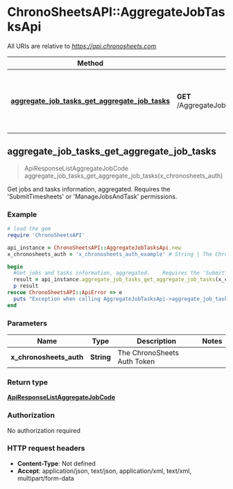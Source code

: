 # ChronoSheetsAPI::AggregateJobTasksApi

All URIs are relative to *https://api.chronosheets.com*

Method | HTTP request | Description
------------- | ------------- | -------------
[**aggregate_job_tasks_get_aggregate_job_tasks**](AggregateJobTasksApi.md#aggregate_job_tasks_get_aggregate_job_tasks) | **GET** /AggregateJobTasks/GetAggregateJobTasks | Get jobs and tasks information, aggregated.    Requires the &#39;SubmitTimesheets&#39; or &#39;ManageJobsAndTask&#39; permissions.



## aggregate_job_tasks_get_aggregate_job_tasks

> ApiResponseListAggregateJobCode aggregate_job_tasks_get_aggregate_job_tasks(x_chronosheets_auth)

Get jobs and tasks information, aggregated.    Requires the 'SubmitTimesheets' or 'ManageJobsAndTask' permissions.

### Example

```ruby
# load the gem
require 'ChronoSheetsAPI'

api_instance = ChronoSheetsAPI::AggregateJobTasksApi.new
x_chronosheets_auth = 'x_chronosheets_auth_example' # String | The ChronoSheets Auth Token

begin
  #Get jobs and tasks information, aggregated.    Requires the 'SubmitTimesheets' or 'ManageJobsAndTask' permissions.
  result = api_instance.aggregate_job_tasks_get_aggregate_job_tasks(x_chronosheets_auth)
  p result
rescue ChronoSheetsAPI::ApiError => e
  puts "Exception when calling AggregateJobTasksApi->aggregate_job_tasks_get_aggregate_job_tasks: #{e}"
end
```

### Parameters


Name | Type | Description  | Notes
------------- | ------------- | ------------- | -------------
 **x_chronosheets_auth** | **String**| The ChronoSheets Auth Token | 

### Return type

[**ApiResponseListAggregateJobCode**](ApiResponseListAggregateJobCode.md)

### Authorization

No authorization required

### HTTP request headers

- **Content-Type**: Not defined
- **Accept**: application/json, text/json, application/xml, text/xml, multipart/form-data

